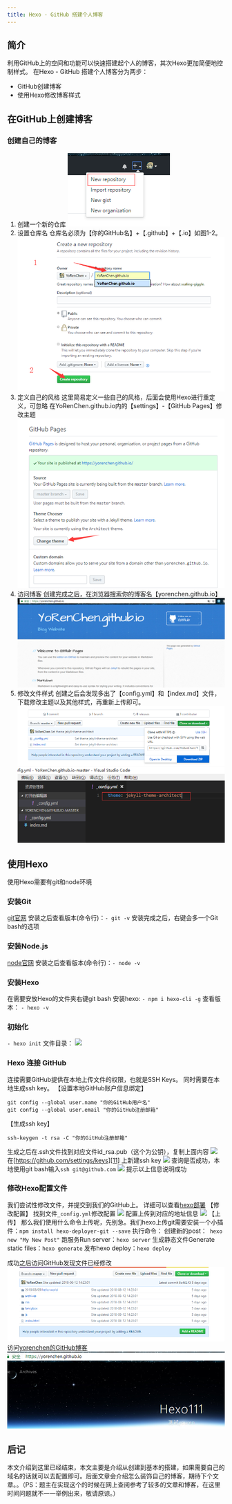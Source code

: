 ```yaml
---
title: Hexo - GitHub 搭建个人博客
---
```



## 简介
利用GitHub上的空间和功能可以快速搭建起个人的博客，其次Hexo更加简便地控制样式。
在Hexo - GitHub 搭建个人博客分为两步：
- GitHub创建博客
- 使用Hexo修改博客样式

## 在GitHub上创建博客
### 创建自己的博客
1. 创建一个新的仓库
![图1-1 创建仓库][1]
2. 设置仓库名
仓库名必须为【你的GitHub名】+【.github】+【.io】如图1-2。
![图1-2 设置仓库信息][2]
3. 定义自己的风格
这里简易定义一些自己的风格，后面会使用Hexo进行重定义，可忽略
在YoRenChen.github.io内的【settings】-【GitHub Pages】修改主题
![图1-3 定义博客主题][3]
4. 访问博客
创建完成之后，在浏览器搜索你的博客名【yorenchen.github.io】
![图1-4 访问博客][4]
5. 修改文件样式
创建之后会发现多出了【config.yml】和【index.md】文件，下载修改主题以及其他样式，再重新上传即可。
![图1-5 下载文件][5]
![修改config样式][6]
## 使用Hexo
使用Hexo需要有git和node环境
### 安装Git
[git官网][7]
安装之后查看版本(命令行)：`- git -v`
安装完成之后，右键会多一个Git bash的选项
### 安装Node.js
[node官网][8]
安装之后查看版本(命令行)：`- node -v`
### 安装Hexo
在需要安放Hexo的文件夹右键git bash
安装hexo: `- npm i hexo-cli -g`
查看版本： `- hexo -v`
### 初始化
`- hexo init`
文件目录：
![][9]
### Hexo 连接 GitHub
连接需要GitHub提供在本地上传文件的权限，也就是SSH Keys。
同时需要在本地生成ssh key。
【设置本地GitHub账户信息绑定】

``` 
git config --global user.name "你的GitHub用户名"
git config --global user.email "你的GitHub注册邮箱"
```
【生成ssh key】
``` 
ssh-keygen -t rsa -C "你的GitHub注册邮箱"
```
生成之后在.ssh文件找到对应文件id_rsa.pub（这个为公钥），复制上面内容
![][10]
在[https://github.com/settings/keys][11] 上新建ssh key
![][12]
查询是否成功，本地使用git bash输入`ssh git@github.com`
![][13]
提示以上信息说明成功

### 修改Hexo配置文件
我们尝试性修改文件，并提交到我们的GitHub上。
详细可以查看[hexo部署][14]
【修改配置】
找到文件`_config.yml`修改配置
![][15]
配置上传到对应的地址信息
![][16]
【上传】
那么我们使用什么命令上传呢，先别急。我们hexo上传git需要安装一个小插件：`npm install hexo-deployer-git --save`
执行命令：
创建新的post：` hexo new "My New Post"`
跑服务Run server：`hexo server`
生成静态文件Generate static files：`hexo generate`
发布hexo deploy：`hexo deploy`

成功之后访问GitHub发现文件已经修改
![enter description here][17]
访问[yorenchen的GitHub博客][18]
![enter description here][19]

## 后记
本文介绍到这里已经结束，本文主要是介绍从创建到基本的搭建，如果需要自己的域名的话就可以去配置即可。后面文章会介绍怎么装饰自己的博客，期待下个文章。。（PS：题主在实现这个的时候在网上查阅参考了较多的文章和博客，在这里时间问题就不一一举例出来，敬请原谅。）


  [1]: ./images/1533773940444.jpg
  [2]: ./images/1533774251943.jpg
  [3]: ./images/1533774527260.jpg
  [4]: ./images/1533774601002.jpg
  [5]: ./images/1533774712034.jpg
  [6]: ./images/1533774834155.jpg
  [7]: https://gitforwindows.org/
  [8]: https://nodejs.org/en/
  [9]: ./images/1533787124449.jpg
  [10]: ./images/1534511712767.jpg
  [11]: https://github.com/settings/keys
  [12]: ./images/1534511774763.jpg
  [13]: ./images/1534511974640.jpg
  [14]: https://hexo.io/zh-cn/docs/deployment.html
  [15]: ./images/1534512195725.jpg
  [16]: ./images/1534512224391.jpg
  [17]: ./images/1534512808865.jpg
  [18]: https://yorenchen.github.io/
  [19]: ./images/1534512749755.jpg